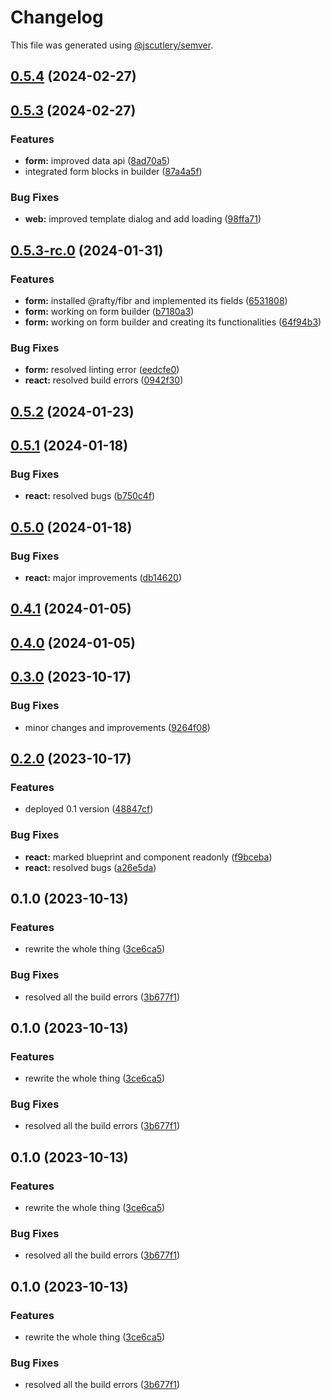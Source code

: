 # Changelog

This file was generated using [@jscutlery/semver](https://github.com/jscutlery/semver).

## [0.5.4](https://github.com/rhinobase/fibr/compare/react-0.5.3...react-0.5.4) (2024-02-27)

## [0.5.3](https://github.com/rhinobase/fibr/compare/react-0.5.3-rc.0...react-0.5.3) (2024-02-27)


### Features

* **form:** improved data api ([8ad70a5](https://github.com/rhinobase/fibr/commit/8ad70a58395db870a84255428593216a223081b7))
* integrated form blocks in builder ([87a4a5f](https://github.com/rhinobase/fibr/commit/87a4a5fd31be969aaadb43f0f1ece223b546d68b))


### Bug Fixes

* **web:** improved template dialog and add loading ([98ffa71](https://github.com/rhinobase/fibr/commit/98ffa71367fb4d7579a2dd956bb2ec300de0ad8b))

## [0.5.3-rc.0](https://github.com/rhinobase/fibr/compare/react-0.5.2...react-0.5.3-rc.0) (2024-01-31)


### Features

* **form:** installed @rafty/fibr and implemented its fields ([6531808](https://github.com/rhinobase/fibr/commit/6531808edc834c44883e70fe47a742cb892c7469))
* **form:** working on form builder ([b7180a3](https://github.com/rhinobase/fibr/commit/b7180a3be058b92b0f08b82d3ebfb0889c505125))
* **form:** working on form builder and creating its functionalities ([64f94b3](https://github.com/rhinobase/fibr/commit/64f94b3ad7fcf5198a500bda46629ceb92b8b6fb))


### Bug Fixes

* **form:** resolved linting error ([eedcfe0](https://github.com/rhinobase/fibr/commit/eedcfe0dcfffc9d846f86dcb14c7e6deb27afb26))
* **react:** resolved build errors ([0942f30](https://github.com/rhinobase/fibr/commit/0942f30a9741b5ae1e77337b8fbed34d7feb38b1))

## [0.5.2](https://github.com/rhinobase/fiber/compare/react-0.5.1...react-0.5.2) (2024-01-23)

## [0.5.1](https://github.com/rhinobase/fibr/compare/react-0.5.0...react-0.5.1) (2024-01-18)


### Bug Fixes

* **react:** resolved bugs ([b750c4f](https://github.com/rhinobase/fibr/commit/b750c4f1aebbd84a601f470f30b7aaba992e0dae))

## [0.5.0](https://github.com/rhinobase/fibr/compare/react-0.4.1...react-0.5.0) (2024-01-18)


### Bug Fixes

* **react:** major improvements ([db14620](https://github.com/rhinobase/fibr/commit/db1462068c1db17a34ab17c18dc9bcdc124ebc21))

## [0.4.1](https://github.com/rhinobase/fibr/compare/react-0.4.0...react-0.4.1) (2024-01-05)

## [0.4.0](https://github.com/rhinobase/fibr/compare/react-0.3.0...react-0.4.0) (2024-01-05)

## [0.3.0](https://github.com/rhinobase/fiber/compare/react-0.2.0...react-0.3.0) (2023-10-17)

### Bug Fixes

- minor changes and improvements ([9264f08](https://github.com/rhinobase/fiber/commit/9264f0880009bd70ef7b492d76782f1d0c399180))

## [0.2.0](https://github.com/rhinobase/fiber/compare/react-0.1.0...react-0.2.0) (2023-10-17)

### Features

- deployed 0.1 version ([48847cf](https://github.com/rhinobase/fiber/commit/48847cf271c5d9a09cafc43c78f67ea13b1b56aa))

### Bug Fixes

- **react:** marked blueprint and component readonly ([f9bceba](https://github.com/rhinobase/fiber/commit/f9bceba04bfa2bdd90b105159b10d23b7d4abc55))
- **react:** resolved bugs ([a26e5da](https://github.com/rhinobase/fiber/commit/a26e5da12cde368f17b99ddbfacdea5a90147367))

## 0.1.0 (2023-10-13)

### Features

- rewrite the whole thing ([3ce6ca5](https://github.com/rhinobase/fiber/commit/3ce6ca51fd2530b28d93923f441fade02768d290))

### Bug Fixes

- resolved all the build errors ([3b677f1](https://github.com/rhinobase/fiber/commit/3b677f17222ed265e39ed7b2eba591d922ea3d83))

## 0.1.0 (2023-10-13)

### Features

- rewrite the whole thing ([3ce6ca5](https://github.com/rhinobase/fiber/commit/3ce6ca51fd2530b28d93923f441fade02768d290))

### Bug Fixes

- resolved all the build errors ([3b677f1](https://github.com/rhinobase/fiber/commit/3b677f17222ed265e39ed7b2eba591d922ea3d83))

## 0.1.0 (2023-10-13)

### Features

- rewrite the whole thing ([3ce6ca5](https://github.com/rhinobase/fiber/commit/3ce6ca51fd2530b28d93923f441fade02768d290))

### Bug Fixes

- resolved all the build errors ([3b677f1](https://github.com/rhinobase/fiber/commit/3b677f17222ed265e39ed7b2eba591d922ea3d83))

## 0.1.0 (2023-10-13)

### Features

- rewrite the whole thing ([3ce6ca5](https://github.com/rhinobase/fiber/commit/3ce6ca51fd2530b28d93923f441fade02768d290))

### Bug Fixes

- resolved all the build errors ([3b677f1](https://github.com/rhinobase/fiber/commit/3b677f17222ed265e39ed7b2eba591d922ea3d83))
